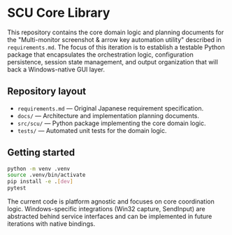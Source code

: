 # SCU Core Library

This repository contains the core domain logic and planning documents for the "Multi-monitor screenshot & arrow key automation utility" described in `requirements.md`. The focus of this iteration is to establish a testable Python package that encapsulates the orchestration logic, configuration persistence, session state management, and output organization that will back a Windows-native GUI layer.

## Repository layout

- `requirements.md` — Original Japanese requirement specification.
- `docs/` — Architecture and implementation planning documents.
- `src/scu/` — Python package implementing the core domain logic.
- `tests/` — Automated unit tests for the domain logic.

## Getting started

```bash
python -m venv .venv
source .venv/bin/activate
pip install -e .[dev]
pytest
```

The current code is platform agnostic and focuses on core coordination logic. Windows-specific integrations (Win32 capture, SendInput) are abstracted behind service interfaces and can be implemented in future iterations with native bindings.
